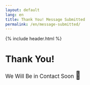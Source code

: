 ```yaml
---
layout: default
lang: en
title: Thank You! Message Submitted
permalink: /en/message-submitted/
---
```


{% include header.html %}

<h1 class="main-title">Thank You!</h1>
<section class="transformation-section" style="justify-content:center;">
  <div class="transformation-box" style="max-width:600px;width:100%;font-size:1.2em;">
    We Will Be in Contact Soon <span style="font-size:1.5em;">🤝</span>
  </div>
</section>